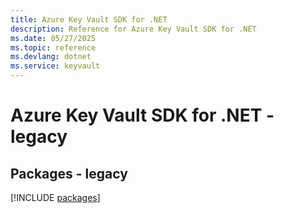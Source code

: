 ```yaml
---
title: Azure Key Vault SDK for .NET
description: Reference for Azure Key Vault SDK for .NET
ms.date: 05/27/2025
ms.topic: reference
ms.devlang: dotnet
ms.service: keyvault
---
```

# Azure Key Vault SDK for .NET - legacy
## Packages - legacy
[!INCLUDE [packages](key-vault-index.md)]